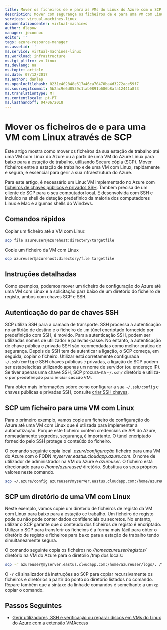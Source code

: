 ```yaml
---
title: Mover os ficheiros de e para as VMs do Linux do Azure com o SCP | Microsoft Docs
description: Mover com segurança os ficheiros de e para uma VM com Linux no Azure utilizando o SCP e um par de chaves SSH.
services: virtual-machines-linux
documentationcenter: virtual-machines
author: dlepow
manager: jeconnoc
editor: ''
tags: azure-resource-manager
ms.assetid: ''
ms.service: virtual-machines-linux
ms.workload: infrastructure
ms.tgt_pltfrm: vm-linux
ms.devlang: na
ms.topic: article
ms.date: 07/12/2017
ms.author: danlep
ms.openlocfilehash: 0231e402848e617a46ca70470ba4d3272ace59f7
ms.sourcegitcommit: 5b2ac9e6d8539c11ab0891b686b8afa12441a8f3
ms.translationtype: MT
ms.contentlocale: pt-PT
ms.lasthandoff: 04/06/2018
---
```

# <a name="move-files-to-and-from-a-linux-vm-using-scp"></a>Mover os ficheiros de e para uma VM com Linux através de SCP

Este artigo mostra como mover os ficheiros da sua estação de trabalho até uma VM com Linux do Azure ou a partir de uma VM do Azure Linux para baixo para a estação de trabalho, utilizando Secure cópia (SCP). Mover ficheiros entre a estação de trabalho e de uma VM com Linux, rapidamente e segura, é essencial para gerir a sua infraestrutura do Azure. 

Para este artigo, é necessário um Linux VM implementado no Azure com [ficheiros de chaves públicos e privados SSH](mac-create-ssh-keys.md?toc=%2fazure%2fvirtual-machines%2flinux%2ftoc.json). Também precisa de um cliente de SCP para o seu computador local. É desenvolvida com SSH e incluído na shell de deteção predefinido da maioria dos computadores Linux e Mac e algumas shells do Windows.

## <a name="quick-commands"></a>Comandos rápidos

Copiar um ficheiro até a VM com Linux

```bash
scp file azureuser@azurehost:directory/targetfile
```

Copie um ficheiro da VM com Linux

```bash
scp azureuser@azurehost:directory/file targetfile
```

## <a name="detailed-walkthrough"></a>Instruções detalhadas

Como exemplos, podemos mover um ficheiro de configuração do Azure até uma VM com Linux e a solicitação para baixo de um diretório do ficheiro de registo, ambos com chaves SCP e SSH.   

## <a name="ssh-key-pair-authentication"></a>Autenticação do par de chaves SSH

SCP utiliza SSH para a camada de transporte. SSH processa a autenticação no anfitrião de destino e o ficheiro de um túnel encriptado fornecido por predefinição com SSH, é movido. Para a autenticação SSH, podem ser utilizadas nomes de utilizador e palavras-passe. No entanto, a autenticação de chave pública e privada SSH são recomendadas como melhor prática de segurança. Depois de SSH tem de autenticar a ligação, o SCP começa, em seguida, copiar o ficheiro. Utilizar está corretamente configurada `~/.ssh/config` e SSH chaves públicas e privadas, a ligação de SCP podem ser estabelecidas utilizando apenas um nome de servidor (ou endereço IP). Se tiver apenas uma chave SSH, SCP procura-na `~/.ssh/` diretório e utiliza-o por predefinição para iniciar sessão VM.

Para obter mais informações sobre como configurar a sua `~/.ssh/config` e chaves públicas e privadas SSH, consulte [criar SSH chaves](mac-create-ssh-keys.md?toc=%2fazure%2fvirtual-machines%2flinux%2ftoc.json).

## <a name="scp-a-file-to-a-linux-vm"></a>SCP um ficheiro para uma VM com Linux

Para o primeiro exemplo, vamos copie um ficheiro de configuração do Azure até uma VM com Linux que é utilizada para implementar a automatização. Porque este ficheiro contém credenciais de API do Azure, nomeadamente segredos, segurança, é importante. O túnel encriptado fornecido pelo SSH protege o conteúdo do ficheiro.

O comando seguinte copia local *.azure/configuração* ficheiro para uma VM do Azure com o FQDN *myserver.eastus.cloudapp.azure.com*. O nome de utilizador de administrador na VM do Azure é *azureuser*. O ficheiro está direcionado para o */home/azureuser/* diretório. Substitua os seus próprios valores neste comando.

```bash
scp ~/.azure/config azureuser@myserver.eastus.cloudapp.com:/home/azureuser/config
```

## <a name="scp-a-directory-from-a-linux-vm"></a>SCP um diretório de uma VM com Linux

Neste exemplo, vamos copie um diretório de ficheiros de registo da VM com Linux para baixo para a estação de trabalho. Um ficheiro de registo pode ou não pode conter dados confidenciais ou secretos. No entanto, utilizar o SCP garante que o conteúdo dos ficheiros de registo é encriptado. Utilizar o SCP para transferir os ficheiros é a forma mais fácil para obter o diretório de registo e ficheiros para baixo para a estação de trabalho tendo simultaneamente segura.

O comando seguinte copia os ficheiros no */homeazureuser/registos/* diretório na VM do Azure para o diretório /tmp dos locais:

```bash
scp -r azureuser@myserver.eastus.cloudapp.com:/home/azureuser/logs/. /tmp/
```

O `-r` cli sinalizador dá instruções ao SCP para copiar recursivamente os ficheiros e diretórios a partir do ponto do diretório listados no comando.  Repare também que a sintaxe da linha de comandos é semelhante a um `cp` copiar o comando.

## <a name="next-steps"></a>Passos Seguintes

* [Gerir utilizadores, SSH e verificação ou reparar discos em VMs do Linux do Azure com a extensão VMAccess](using-vmaccess-extension.md?toc=%2fazure%2fvirtual-machines%2flinux%2ftoc.json)